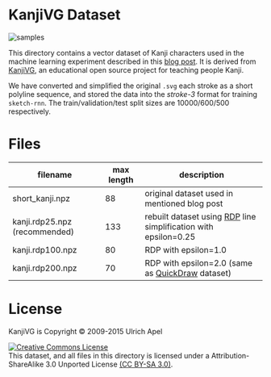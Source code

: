 # KanjiVG Dataset

![samples](https://cdn.rawgit.com/hardmaru/sketch-rnn/master/example/short_kanji_sample.svg)

This directory contains a vector dataset of Kanji characters used in the machine learning experiment described in this [blog post](http://blog.otoro.net/2015/12/28/recurrent-net-dreams-up-fake-chinese-characters-in-vector-format-with-tensorflow/).  It is derived from [KanjiVG](http://kanjivg.tagaini.net/), an educational open source project for teaching people Kanji.

We have converted and simplified the original `.svg` each stroke as a short polyline sequence, and stored the data into the *stroke-3* format for training `sketch-rnn`.  The train/validation/test split sizes are 10000/600/500 respectively.

# Files

| filename  | max length | description  |
|---|---|---|
| short_kanji.npz  | 88  | original dataset used in mentioned blog post  |
| kanji.rdp25.npz (recommended)  | 133  | rebuilt dataset using [RDP](https://en.wikipedia.org/wiki/Ramer%E2%80%93Douglas%E2%80%93Peucker_algorithm) line simplification with epsilon=0.25 |
| kanji.rdp100.npz  | 80  | RDP with epsilon=1.0  |
| kanji.rdp200.npz  | 70  | RDP with epsilon=2.0 (same as [QuickDraw](https://quickdraw.withgoogle.com/data) dataset)  |

# License

KanjiVG is Copyright © 2009-2015 Ulrich Apel

<a rel="license" href="http://creativecommons.org/licenses/by-sa/3.0/"><img alt="Creative Commons License" style="border-width:0" src="http://i.creativecommons.org/l/by-sa/3.0/88x31.png" /></a><br/>This dataset, and all files in this directory is licensed under a Attribution-ShareAlike 3.0 Unported License <a rel="license" href="http://creativecommons.org/licenses/by-sa/3.0/">(CC BY-SA 3.0)</a>.
